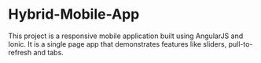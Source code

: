 # Hybrid-Mobile-App
This project is a responsive mobile application built using AngularJS and Ionic.
It is a single page app that demonstrates features like sliders, pull-to-refresh and tabs.
